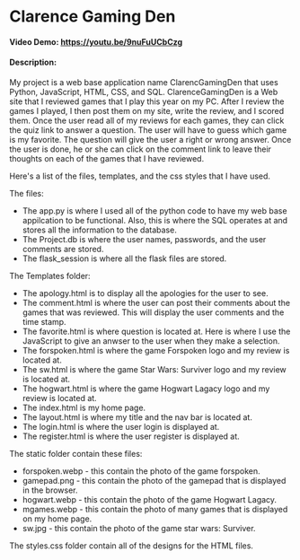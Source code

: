 # Clarence Gaming Den
#### Video Demo:  <https://youtu.be/9nuFuUCbCzg>
#### Description:

My project is a web base application name ClarencGamingDen that uses Python, JavaScript, HTML, CSS, and SQL.
ClarenceGamingDen is a Web site that I reviewed games that I play this year on my PC. After I review the games
I played, I then post them on my site, write the review, and I scored them. Once the user read all of my reviews for
each games, they can click the quiz link to answer a question. The user will have to guess which game is my favorite.
The question will give the user a right or wrong answer. Once the user is done, he or she can click on the comment link
to leave their thoughts on each of the games that I have reviewed.

Here's a list of the files, templates, and the css styles that I have used.

The files:

* The app.py is where I used all of the python code to have my web base appilcation to be functional. Also, this is where the SQL operates at and stores all the information to the database.
* The Project.db is where the user names, passwords, and the user comments are stored.
* The flask_session is where all the flask files are stored.

The Templates folder:

* The apology.html is to display all the apologies for the user to see.
* The comment.html is where the user can post their comments about the games that was reviewed. This will display the user comments and the time stamp.
* The favorite.html is where question is located at. Here is where I use the JavaScript to give an anwser to the user when they make a selection.
* The forspoken.html is where the game Forspoken logo and my review is located at.
* The sw.html is where the game Star Wars: Surviver logo and my review is located at.
* The hogwart.html is where the game Hogwart Lagacy logo and my review is located at.
* The index.html is my home page.
* The layout.html is where my title and the nav bar is located at.
* The login.html is where the user login is displayed at.
* The register.html is where the user register is displayed at.

The static folder contain these files:

* forspoken.webp - this contain the photo of the game forspoken.
* gamepad.png - this contain the photo of the gamepad that is displayed in the browser.
* hogwart.webp - this contain the photo of the game Hogwart Lagacy.
* mgames.webp - this contain the photo of many games that is displayed on my home page.
* sw.jpg - this contain the photo of the game star wars: Surviver.

The styles.css folder contain all of the designs for the HTML files.



